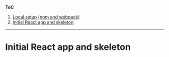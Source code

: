 **ToC**
1. [Local setup (npm and webpack)](https://github.com/smrkem/stockdata2/blob/master/docs/local-setup.md)
2. [Initial React app and skeleton](https://github.com/smrkem/stockdata2/blob/master/docs/initial-react-app.md)

***

# Initial React app and skeleton  

